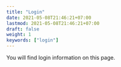 ```yaml
---
title: "Login"
date: 2021-05-08T21:46:21+07:00
lastmod: 2021-05-08T21:46:21+07:00
draft: false
weight: 1
keywords: ["login"]
---
```


You will find login information on this page.